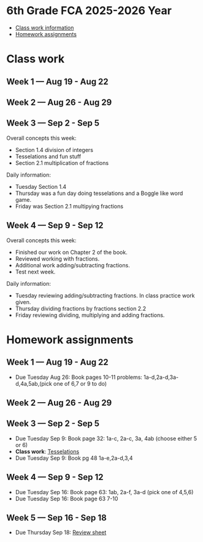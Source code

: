 # 6th Grade FCA 2025-2026 Year

* [Class work information](#class-work)
* [Homework assignments](#homework-assignments)





# Class work
## Week 1 — Aug 19 - Aug 22

## Week 2 — Aug 26 - Aug 29

## Week 3 — Sep 2 - Sep 5
Overall concepts this week:
* Section 1.4 division of integers
* Tesselations and fun stuff
* Section 2.1 multiplication of fractions

Daily information:
* Tuesday Section 1.4
* Thursday was a fun day doing tesselations and a Boggle like word game.
* Friday was Section 2.1 multipying fractions

## Week 4 — Sep 9 - Sep 12
Overall concepts this week:
* Finished our work on Chapter 2 of the book.
* Reviewed working with fractions.
* Additional work adding/subtracting fractions.
* Test next week.

Daily information:
* Tuesday reviewing adding/subtracting fractions.  In class practice work given.
* Thursday dividing fractions by fractions section 2.2
* Friday reviewing dividing, multiplying and adding fractions.

# Homework assignments
## Week 1 — Aug 19 - Aug 22

* Due Tuesday Aug 26: Book pages 10-11 problems: 1a-d,2a-d,3a-d,4a,5ab,(pick one of 6,7 or 9 to do)

## Week 2 — Aug 26 - Aug 29


## Week 3 — Sep 2 - Sep 5
* Due Tuesday Sep 9: Book page 32: 1a-c, 2a-c, 3a, 4ab (choose either 5 or 6)
* **Class work**: [Tesselations](https://docs.google.com/document/d/1l6g3_WWPxgOP-ggl2ReQB69R2gYpoIu2Rqoc06YMD3k/edit?usp=sharing)
* Due Tuesday Sep 9: Book pg 48 1a-e,2a-d,3,4

## Week 4 — Sep 9 - Sep 12

* Due Tuesday Sep 16: Book page 63: 1ab, 2a-f, 3a-d (pick one of 4,5,6)
* Due Tuesday Sep 16: Book page 63 7-10

## Week 5 — Sep 16 - Sep 18
* Due Thursday Sep 18: [Review sheet](grade6-math-review-ch1-2.md)